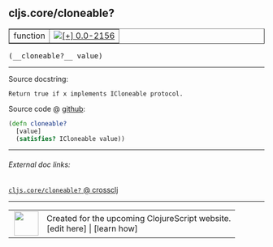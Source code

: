 ## cljs.core/cloneable?



 <table border="1">
<tr>
<td>function</td>
<td><a href="https://github.com/cljsinfo/cljs-api-docs/tree/0.0-2156"><img valign="middle" alt="[+] 0.0-2156" title="Added in 0.0-2156" src="https://img.shields.io/badge/+-0.0--2156-lightgrey.svg"></a> </td>
</tr>
</table>


 <samp>
(__cloneable?__ value)<br>
</samp>

---





Source docstring:

```
Return true if x implements ICloneable protocol.
```


Source code @ [github](https://github.com/clojure/clojurescript/blob/r3269/src/main/cljs/cljs/core.cljs#L930-L933):

```clj
(defn cloneable?
  [value]
  (satisfies? ICloneable value))
```

<!--
Repo - tag - source tree - lines:

 <pre>
clojurescript @ r3269
└── src
    └── main
        └── cljs
            └── cljs
                └── <ins>[core.cljs:930-933](https://github.com/clojure/clojurescript/blob/r3269/src/main/cljs/cljs/core.cljs#L930-L933)</ins>
</pre>

-->

---



###### External doc links:

[`cljs.core/cloneable?` @ crossclj](http://crossclj.info/fun/cljs.core.cljs/cloneable%3F.html)<br>

---

 <table>
<tr><td>
<img valign="middle" align="right" width="48px" src="http://i.imgur.com/Hi20huC.png">
</td><td>
Created for the upcoming ClojureScript website.<br>
[edit here] | [learn how]
</td></tr></table>

[edit here]:https://github.com/cljsinfo/cljs-api-docs/blob/master/cljsdoc/cljs.core/cloneableQMARK.cljsdoc
[learn how]:https://github.com/cljsinfo/cljs-api-docs/wiki/cljsdoc-files

<!--

This information was too distracting to show to readers, but I'll leave it
commented here since it is helpful to:

- pretty-print the data used to generate this document
- and show how to retrieve that data



The API data for this symbol:

```clj
{:ns "cljs.core",
 :name "cloneable?",
 :signature ["[value]"],
 :history [["+" "0.0-2156"]],
 :type "function",
 :full-name-encode "cljs.core/cloneableQMARK",
 :source {:code "(defn cloneable?\n  [value]\n  (satisfies? ICloneable value))",
          :title "Source code",
          :repo "clojurescript",
          :tag "r3269",
          :filename "src/main/cljs/cljs/core.cljs",
          :lines [930 933]},
 :full-name "cljs.core/cloneable?",
 :docstring "Return true if x implements ICloneable protocol."}

```

Retrieve the API data for this symbol:

```clj
;; from Clojure REPL
(require '[clojure.edn :as edn])
(-> (slurp "https://raw.githubusercontent.com/cljsinfo/cljs-api-docs/catalog/cljs-api.edn")
    (edn/read-string)
    (get-in [:symbols "cljs.core/cloneable?"]))
```

-->
